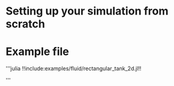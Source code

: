 # Setting up your simulation from scratch



# Example file
'''julia
!!include:examples/fluid/rectangular_tank_2d.jl!!

'''

